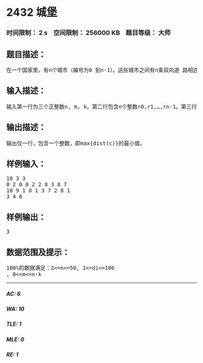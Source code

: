 # 2432 城堡   
### 时间限制： 2 s&nbsp;&nbsp;&nbsp;&nbsp;空间限制： 256000 KB&nbsp;&nbsp;&nbsp;&nbsp;题目等级： 大师  
## 题目描述：  

<pre>
在一个国家里，有n个城市（编号为0 到n-1）。这些城市之间有n条双向道 路相连（编号为0 到n-1），其中编号为i的道路连接了城市i和城市ri（一条道 路可以连接一个城市和它自身），长度为di。n 个城市中有m个拥有自己城堡， 可以抵御敌人侵略。如果没有城堡的城市遭受攻击，则离它最近的城堡将派兵前 往救援。 你的任务是在不超过k个没有城堡的城市中建立城堡，使得所有城市中“离 最近城堡的距离”的最大值尽量小。换句话说，若令dist(c)表示城市c的最近城 堡离它的距离，则你的任务是让max{dist(c)}尽量小。 输入数据保证存在方案使得对于每个城市，至少有一个城堡能够到达。
</pre>
  
  
## 输入描述：  

<pre>
输入第一行为三个正整数n, m, k。第二行包含n个整数r0,r1,…,rn-1。第三行 包含n 个整数d0,d1,…,dn-1。第四行包含m 个各不相同的0~n-1 之间的整数，分 别为m个城堡所在的城市编号。
</pre>
  
  
## 输出描述：  

<pre>
输出仅一行，包含一个整数，即max{dist(c)}的最小值。
</pre>
  
  
## 样例输入：  

<pre>
10 3 3   
0 2 0 0 2 2 8 3 8 7   
10 9 1 8 1 3 7 2 8 1   
3 4 6
</pre>
  
  
## 样例输出：  

<pre>
3
</pre>
  
  
## 数据范围及提示：  

<pre>
100%的数据满足：2<=n<=50, 1<=di<=106  
, 0<=m<=n-k
</pre>
  
  
***  

##### AC: 6  
##### WA: 10  
##### TLE: 1  
##### MLE: 0  
##### RE: 1  
